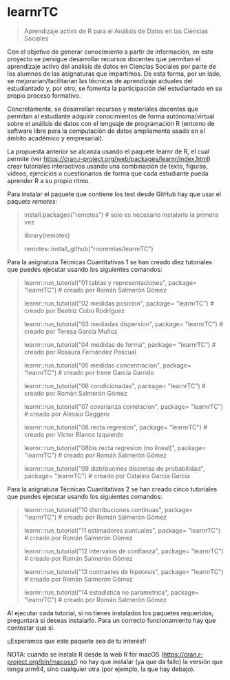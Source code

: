 # learnrTC

> Aprendizaje activo de R para el Análisis de Datos en las Ciencias Sociales

Con el objetivo de generar conocimiento a partir de información, en este proyecto se persigue desarrollar recursos docentes que permitan el aprendizaje activo del análisis de datos en Ciencias Sociales por parte de los alumnos de las asignaturas que impartimos. De esta forma, por un lado, se mejorarían/facilitarían las técnicas de aprendizaje actuales del estudiantado y, por otro, se fomenta la participación del estudiantado en su propio proceso formativo.

Concretamente, se desarrollan recursos y materiales docentes que permitan al estudiante adquirir conocimientos de forma autónoma/virtual sobre el análisis de datos con el lenguaje de programación R (entorno de software libre para la computación de datos ampliamente usado en el ámbito académico y empresarial). 

La propuesta anterior se alcanza usando el paquete learnr de R, el cual permite (ver https://cran.r-project.org/web/packages/learnr/index.html) crear tutoriales interactivos usando una combinación de texto, figuras, videos, ejercicios o cuestionarios de forma que cada estudiante pueda aprender R a su propio ritmo. 

Para instalar el paquete que contiene los test desde GitHub hay que usar el paquete *remotes*:

> install.packages("remotes") # solo es necesario instalarlo la primera vez
>
> library(remotes)
>
> remotes::install_github("rnoremlas/learnrTC")

Para la asignatura Técnicas Cuantitativas 1 se han creado diez tutoriales que puedes ejecutar usando los siguientes comandos:

> learnr::run_tutorial("01 tablas y representaciones", package= "learnrTC") # creado por Román Salmerón Gómez
> 
> learnr::run_tutorial("02 medidas posicion", package= "learnrTC") # creado por Beatriz Cobo Rodríguez
> 
> learnr::run_tutorial("03 mediadas dispersion", package= "learnrTC") # creado por Teresa García Muñoz
> 
> learnr::run_tutorial("04 medidas de forma", package= "learnrTC") # creado por Rosaura Fernández Pascual
> 
> learnr::run_tutorial("05 medidas concentracion", package= "learnrTC") # creado por Irene García Garrido
> 
> learnr::run_tutorial("06 condicionadas", package= "learnrTC") # creado por Román Salmerón Gómez
> 
> learnr::run_tutorial("07 covarianza correlacion", package= "learnrTC") # creado por Alessio Gaggero
> 
> learnr::run_tutorial("08 recta regresion", package= "learnrTC") # creado por Víctor Blanco Izquierdo
> 
> learnr::run_tutorial("08bis recta regresion (no lineal)", package= "learnrTC") # creado por Román Salmerón Gómez
> 
> learnr::run_tutorial("09 distribucines discretas de probabilidad", package= "learnrTC") # creado por Catalina García García

Para la asignatura Técnicas Cuantitativas 2 se han creado cinco tutoriales que puedes ejecutar usando los siguientes comandos:

> learnr::run_tutorial("10 distribuciones continuas", package= "learnrTC") # creado por Román Salmerón Gómez
> 
> learnr::run_tutorial("11 estimadores puntuales", package= "learnrTC") # creado por Román Salmerón Gómez
> 
> learnr::run_tutorial("12 intervalos de confianza", package= "learnrTC") # creado por Román Salmerón Gómez
> 
> learnr::run_tutorial("13 contrastes de hipotesis", package= "learnrTC") # creado por Román Salmerón Gómez
> 
> learnr::run_tutorial("14 estadistica no parametrica", package= "learnrTC") # creado por Román Salmerón Gómez

Al ejecutar cada tutorial, si no tienes instalados los paquetes requeridos, preguntará si deseas instalarlo. Para un correcto funcionamiento hay que contestar que sí.

¡¡Esperamos que este paquete sea de tu interés!!

NOTA: cuando se instala R desde la web R for macOS (https://cran.r-project.org/bin/macosx/) no hay que instalar (ya que da fallo) la versión que tenga arm64, sino cualquier otra (por ejemplo, la que hay debajo).
